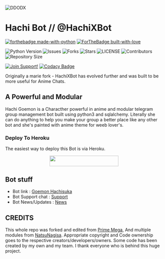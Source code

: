 ![DDODX](https://telegra.ph/file/f2a033fd4e10fbee49551.jpg)
# Hachi Bot // @HachiXBot

[![forthebadge made-with-python](http://ForTheBadge.com/images/badges/made-with-python.svg)](https://www.python.org/)
[![ForTheBadge built-with-love](http://ForTheBadge.com/images/badges/built-with-love.svg)](https://GitHub.com/ridhoajaaa/)</br>


![Python Version](https://img.shields.io/badge/python-3.10-green?style=for-the-badge&logo=appveyor)
![Issues](https://img.shields.io/github/issues/ridhoajaaa/HachiProBot?style=for-the-badge&logo=appveyor)
![Forks](https://img.shields.io/github/forks/ridhoajaaa/HachiProBot?style=for-the-badge&logo=appveyor)
![Stars](https://img.shields.io/github/stars/ridhoajaaa/HachiProBot?style=for-the-badge&logo=appveyor)
![LICENSE](https://img.shields.io/github/license/ridhoajaaa/HachiProBot?style=for-the-badge&logo=appveyor)
![Contributors](https://img.shields.io/github/contributors/ridhoajaaa/HachiProBot?style=for-the-badge&logo=appveyor)
![Repository Size](https://img.shields.io/github/repo-size/ridhoajaaa/HachiProBot?style=for-the-badge&logo=appveyor)</br>


[![Join Support!](https://img.shields.io/badge/Support%20Chat-demonszx-red)](https://t.me/demonszxx)
[![Codacy Badge](https://app.codacy.com/project/badge/Grade/cfb691a93a064d9ea753ef2b5fccf797)](https://www.codacy.com/manual/ridhoajaaa/HachiXBot?utm_source=github.com&amp;utm_medium=referral&amp;utm_content=ridhoajaaa/HachiXBot&amp;utm_campaign=Badge_Grade)


Originally a marie fork - HachiXBot has evolved further and was built to be more useful for Anime Chats.

## A Powerful and Modular

Hachi Goemon is a Characther powerful in anime and modular telegram group management bot built using python3 and sqlalchemy. Literally she can do anything to help you make your group a better place like any other bot and she's painted with anime theme for weeb lover's.

### Deploy To Heroku 

The easiest way to deploy this Bot is via Heroku.

<p align="center"><a href="https://heroku.com/deploy?template=https://github.com/ridhoajaaa/HachiXBot"> <img src="https://img.shields.io/badge/Deploy%20To%20Heroku-black?style=for-the-badge&logo=heroku" width="220" height="34.45"/></a></p>

## Bot stuff

* Bot link : [Goemon Hachisuka](https://t.me/HachiXBot)
* Bot Support chat : [Support](https://t.me/demonszxx)
* Bot News/Updates : [News](https://t.me/HachiXLogs)

## CREDITS

This whole repo was forked and edited from [Prime Mega](https://github.com/Tonic990/HachiBot), And multiple modules from [NatsuNagisa](https://github.com/ridhoajaaa/Natsunagi-Nagisa).
Appropriate copyright and Code ownership goes to the respective creators/developers/owners.
Some code has been created by my own and my team.
I thank everyone who is behind this huge project. 
